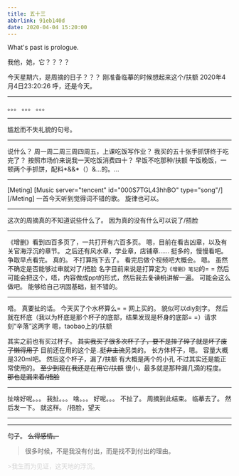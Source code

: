```yaml
---
title: 五十三
abbrlink: 91eb140d
date: 2020-04-04 15:20:00
---
```

What's past is prologue.

<!--more-->我他，她，它？？？？
今天星期六，是周摘的日子？？？
刚准备临摹的时候想起来这个/扶额
2020年4月4日23:20:26
呼，还是今天。


----------
。。。
。。。
。。。


----------
尴尬而不失礼貌的句号。


----------
说什么？
周一周二周三周四周五，上课吃饭写作业？
我买的五十张手抓饼终于吃完了？
按照市场价来说我一天吃饭消费四十？
早饭不吃那种/扶额
午饭晚饭，一顿两个手抓饼，配料*&&*（）&…的。…


----------
[Meting]
[Music server="tencent" id="000S7TGL43hhBO" type="song"/]
[/Meting]
一首今天听到觉得词不错的歌。
旋律也可以。


----------
这次的周摘真的不知道说些什么了。
因为真的没有什么可以说了/捂脸


----------
《增删》看到四百多页了，一共打开有六百多页。
嗯，目前在看吉凶章，以及有关官海浮沉的章节。
之后还有风水章，学业章，店铺章……
挺多的，慢慢看吧。
争取早点看完。
真的。
不打算拖下去了。
看完后做个视频吧大概会。
嗯。
虽然不确定是否能够过审就对了/捂脸
名字目前来说是打算定为`《增删》笔记`的= =
然后可能会把这个，唔，内容做成ppt的形式，然后我去~~复读机~~讲解一遍。
可能会这么做吧。
能够给自己巩固基础，挺不错的。


----------
唔。
真要扯的话。
今天买了个水杯算么= =
网上买的。
貌似可以diy刻字。
然后就在杯底（我以为杯底是那个杯子的底部，结果发现是杯身的底部= =）请求刻“辛落”这两字
嗯，taobao上的/扶额

其实之前也有买过杯子。
~~其实我买了很多次杯子了，要不是摔了碎了就是坏了废了懒得用了~~
目前还在用的这个是..挺~~非主流~~另类的。
长方体杯子，嗯。
容量大概是320ml吧。
然后这个杯子，漏了/扶额
有大概是两个的小孔
不过其实还是能正常使用的。
~~至少到现在我还是在用它/扶额~~
很小，最多就是那种漏几滴的程度。
~~那也是漏来着/捂脸~~


----------
扯啥好呢。。。
我扯。。。
啥。。。
好呢。。。
不扯了。
周摘到此结束。
临摹去了。
然后发一下。
就这样。
/捂脸，望天


----------



----------
句子。
~~么得感情。~~

>很多时候，不是我没有付出，而是找不到付出的理由。
</font>
<font color="LightGrey">
>我生而为见证，这天地的浮沉。
</font>

